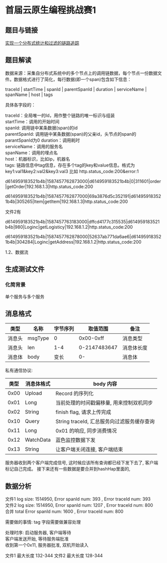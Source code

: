 # 首届云原生编程挑战赛1

## 题目与链接
[实现一个分布式统计和过滤的链路追踪](https://tianchi.aliyun.com/competition/entrance/231790/information)

## 题目解读
数据来源：采集自分布式系统中的多个节点上的调用链数据，每个节点一份数据文件。数据格式进行了简化，每行数据(即一个span)包含如下信息：

traceId | startTime | spanId | parentSpanId | duration | serviceName | spanName | host | tags

具体各字段的：

traceId：全局唯一的Id，用作整个链路的唯一标识与组装  
startTime：调用的开始时间  
spanId: 调用链中某条数据(span)的id  
parentSpanId: 调用链中某条数据(span)的父亲id，头节点的span的parantSpanId为0
duration：调用耗时  
serviceName：调用的服务名  
spanName：调用的埋点名  
host：机器标识，比如ip，机器名  
tags: 链路信息中tag信息，存在多个tag的key和value信息。格式为key1:val1&key2:val2&key3:val3 比如 http.status_code:200&error:1  

d614959183521b4b|1587457762873000|d614959183521b4b|0|311601|order|getOrder|192.168.1.3|http.status_code:200

d614959183521b4b|1587457762877000|69a3876d5c352191|d614959183521b4b|305265|Item|getItem|192.168.1.3|http.status_code:200

文件2有

d614959183521b4b|1587457763183000|dffcd4177c315535|d614959183521b4b|980|Loginc|getLogisticy|192.168.1.2|http.status_code:200

d614959183521b4b|1587457762878000|52637ab771da6ae6|d614959183521b4b|304284|Loginc|getAddress|192.168.1.2|http.status_code:200

1.2、数据流
## 生成测试文件
### 化简背景
单个服务与多个服务

## 消息格式

类型	| 名称		 | 字节序列	| 取值范围	  | 备注
--- 	| ----- 	 | ---------| ---------   |----
消息头	| msgType	 | 0 		|0x00-0xff    |消息类型
消息头	| len		 |1-4		|0-2147483647 |消息体长度
消息体	| body		 |变长		|0-           |消息体

私有通信协议:

类型 | 消息体格式 | body 内容
--- | --- | ---
0x00| Upload | Record 的序列化
0x01| Long | 当前处理的时间戳偏移量, 用来控制双机同步
0x02| String | finish flag, 请求上传完成
0x10| Query | String traceId, 汇总服务向过滤服务缓存查询
0x11| Long | 0x01 的响应, 同步消费情况
0x12| WatchData | 蓝色监控数据下发
0x13| String | 让客户端关闭连接, 客户端结束

服务器收到两个客户端完成信号, 这时候应该所有查询都已经下发下去了, 客户端标记自己完成。
接下来还有一些数据是要合并到hashHap里面的, 

## 数据分析
文件1 log size: 1514950, Error spanId num: 393 , Error traceId num: 393  
文件2 log size: 1514950, Error spanId num: 1207 , Error traceId num: 800  
合并 total Error spanId num: 1600 , Error traceId num: 800  

需要做的事情:
tag 字段需要做兼容处理

处理时序:
启动服务器, 客户端等待  
客户端发送开始, 等待服务端批准  
收到第一个0x11, 服务器批准, 双机开始读入

文件1 最大长度 132-344
文件2 最大长度 128-344